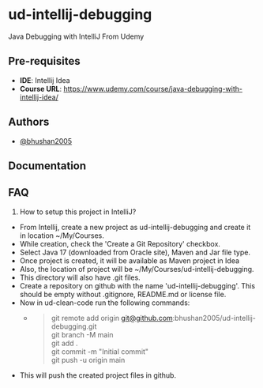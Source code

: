 # ud-intellij-debugging
Java Debugging with IntelliJ From Udemy
## Pre-requisites

- **IDE**: Intellij Idea
- **Course URL**: https://www.udemy.com/course/java-debugging-with-intellij-idea/


## Authors

- [@bhushan2005](https://www.github.com/bhushan2005)


## Documentation



## FAQ

1. How to setup this project in IntelliJ?
- From Intellij, create a new project as ud-intellij-debugging and create it in location ~/My/Courses.
- While creation, check the 'Create a Git Repository' checkbox.
- Select Java 17 (downloaded from Oracle site), Maven and Jar file type.
- Once project is created, it will be available as Maven project in Idea
- Also, the location of project will be ~/My/Courses/ud-intellij-debugging.
- This directory will also have .git files.
- Create a repository on github with the name 'ud-intellij-debugging'. This should be empty without .gitignore, README.md or license file.
- Now in ud-clean-code run the following commands:
    - > git remote add origin git@github.com:bhushan2005/ud-intellij-debugging.git  
      > git branch -M main  
      > git add .  
      > git commit -m "Initial commit"  
      > git push -u origin main
- This will push the created project files in github.
